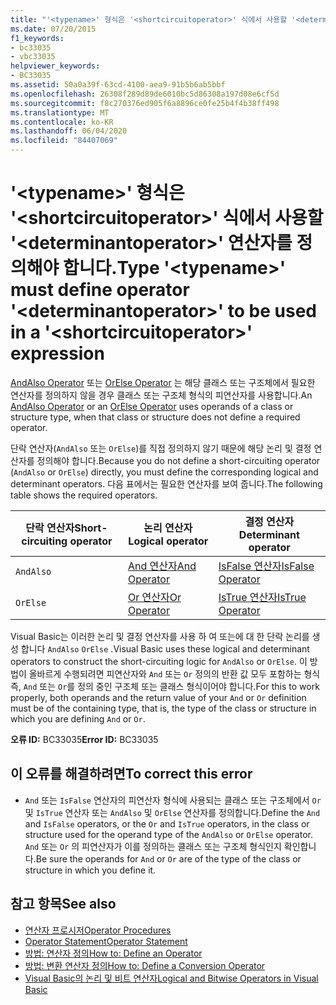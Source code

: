 ```yaml
---
title: "'<typename>' 형식은 '<shortcircuitoperator>' 식에서 사용할 '<determinantoperator>' 연산자를 정의해야 합니다."
ms.date: 07/20/2015
f1_keywords:
- bc33035
- vbc33035
helpviewer_keywords:
- BC33035
ms.assetid: 50a0a39f-63cd-4100-aea9-91b5b6ab5bbf
ms.openlocfilehash: 26308f289d89de6010bc5d86308a197d08e6cf5d
ms.sourcegitcommit: f8c270376ed905f6a8896ce0fe25b4f4b38ff498
ms.translationtype: MT
ms.contentlocale: ko-KR
ms.lasthandoff: 06/04/2020
ms.locfileid: "84407069"
---
```

# <a name="type-typename-must-define-operator-determinantoperator-to-be-used-in-a-shortcircuitoperator-expression"></a><span data-ttu-id="93de2-102">'\<typename>' 형식은 '\<shortcircuitoperator>' 식에서 사용할 '\<determinantoperator>' 연산자를 정의해야 합니다.</span><span class="sxs-lookup"><span data-stu-id="93de2-102">Type '\<typename>' must define operator '\<determinantoperator>' to be used in a '\<shortcircuitoperator>' expression</span></span>
<span data-ttu-id="93de2-103">[AndAlso Operator](../language-reference/operators/andalso-operator.md) 또는 [OrElse Operator](../language-reference/operators/orelse-operator.md) 는 해당 클래스 또는 구조체에서 필요한 연산자를 정의하지 않을 경우 클래스 또는 구조체 형식의 피연산자를 사용합니다.</span><span class="sxs-lookup"><span data-stu-id="93de2-103">An [AndAlso Operator](../language-reference/operators/andalso-operator.md) or an [OrElse Operator](../language-reference/operators/orelse-operator.md) uses operands of a class or structure type, when that class or structure does not define a required operator.</span></span>  
  
 <span data-ttu-id="93de2-104">단락 연산자(`AndAlso` 또는 `OrElse`)를 직접 정의하지 않기 때문에 해당 논리 및 결정 연산자를 정의해야 합니다.</span><span class="sxs-lookup"><span data-stu-id="93de2-104">Because you do not define a short-circuiting operator (`AndAlso` or `OrElse`) directly, you must define the corresponding logical and determinant operators.</span></span> <span data-ttu-id="93de2-105">다음 표에서는 필요한 연산자를 보여 줍니다.</span><span class="sxs-lookup"><span data-stu-id="93de2-105">The following table shows the required operators.</span></span>  
  
|<span data-ttu-id="93de2-106">단락 연산자</span><span class="sxs-lookup"><span data-stu-id="93de2-106">Short-circuiting operator</span></span>|<span data-ttu-id="93de2-107">논리 연산자</span><span class="sxs-lookup"><span data-stu-id="93de2-107">Logical operator</span></span>|<span data-ttu-id="93de2-108">결정 연산자</span><span class="sxs-lookup"><span data-stu-id="93de2-108">Determinant operator</span></span>|  
|--------------------------------|----------------------|--------------------------|  
|`AndAlso`|[<span data-ttu-id="93de2-109">And 연산자</span><span class="sxs-lookup"><span data-stu-id="93de2-109">And Operator</span></span>](../language-reference/operators/and-operator.md)|[<span data-ttu-id="93de2-110">IsFalse 연산자</span><span class="sxs-lookup"><span data-stu-id="93de2-110">IsFalse Operator</span></span>](../language-reference/operators/isfalse-operator.md)|  
|`OrElse`|[<span data-ttu-id="93de2-111">Or 연산자</span><span class="sxs-lookup"><span data-stu-id="93de2-111">Or Operator</span></span>](../language-reference/operators/or-operator.md)|[<span data-ttu-id="93de2-112">IsTrue 연산자</span><span class="sxs-lookup"><span data-stu-id="93de2-112">IsTrue Operator</span></span>](../language-reference/operators/istrue-operator.md)|  
  
 <span data-ttu-id="93de2-113">Visual Basic는 이러한 논리 및 결정 연산자를 사용 하 여 또는에 대 한 단락 논리를 생성 합니다 `AndAlso` `OrElse` .</span><span class="sxs-lookup"><span data-stu-id="93de2-113">Visual Basic uses these logical and determinant operators to construct the short-circuiting logic for `AndAlso` or `OrElse`.</span></span> <span data-ttu-id="93de2-114">이 방법이 올바르게 수행되려면 피연산자와 `And` 또는 `Or` 정의의 반환 값 모두 포함하는 형식 즉, `And` 또는 `Or`를 정의 중인 구조체 또는 클래스 형식이어야 합니다.</span><span class="sxs-lookup"><span data-stu-id="93de2-114">For this to work properly, both operands and the return value of your `And` or `Or` definition must be of the containing type, that is, the type of the class or structure in which you are defining `And` or `Or`.</span></span>  
  
 <span data-ttu-id="93de2-115">**오류 ID:** BC33035</span><span class="sxs-lookup"><span data-stu-id="93de2-115">**Error ID:** BC33035</span></span>  
  
## <a name="to-correct-this-error"></a><span data-ttu-id="93de2-116">이 오류를 해결하려면</span><span class="sxs-lookup"><span data-stu-id="93de2-116">To correct this error</span></span>  
  
- <span data-ttu-id="93de2-117">`And` 또는 `IsFalse` 연산자의 피연산자 형식에 사용되는 클래스 또는 구조체에서 `Or` 및 `IsTrue` 연산자 또는 `AndAlso` 및 `OrElse` 연산자를 정의합니다.</span><span class="sxs-lookup"><span data-stu-id="93de2-117">Define the `And` and `IsFalse` operators, or the `Or` and `IsTrue` operators, in the class or structure used for the operand type of the `AndAlso` or `OrElse` operator.</span></span> <span data-ttu-id="93de2-118">`And` 또는 `Or` 의 피연산자가 이를 정의하는 클래스 또는 구조체 형식인지 확인합니다.</span><span class="sxs-lookup"><span data-stu-id="93de2-118">Be sure the operands for `And` or `Or` are of the type of the class or structure in which you define it.</span></span>  
  
## <a name="see-also"></a><span data-ttu-id="93de2-119">참고 항목</span><span class="sxs-lookup"><span data-stu-id="93de2-119">See also</span></span>

- [<span data-ttu-id="93de2-120">연산자 프로시저</span><span class="sxs-lookup"><span data-stu-id="93de2-120">Operator Procedures</span></span>](../programming-guide/language-features/procedures/operator-procedures.md)
- [<span data-ttu-id="93de2-121">Operator Statement</span><span class="sxs-lookup"><span data-stu-id="93de2-121">Operator Statement</span></span>](../language-reference/statements/operator-statement.md)
- [<span data-ttu-id="93de2-122">방법: 연산자 정의</span><span class="sxs-lookup"><span data-stu-id="93de2-122">How to: Define an Operator</span></span>](../programming-guide/language-features/procedures/how-to-define-an-operator.md)
- [<span data-ttu-id="93de2-123">방법: 변환 연산자 정의</span><span class="sxs-lookup"><span data-stu-id="93de2-123">How to: Define a Conversion Operator</span></span>](../programming-guide/language-features/procedures/how-to-define-a-conversion-operator.md)
- [<span data-ttu-id="93de2-124">Visual Basic의 논리 및 비트 연산자</span><span class="sxs-lookup"><span data-stu-id="93de2-124">Logical and Bitwise Operators in Visual Basic</span></span>](../programming-guide/language-features/operators-and-expressions/logical-and-bitwise-operators.md)
